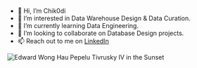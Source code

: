 - 👋 Hi, I’m Chik0di 
- 👀 I’m interested in Data Warehouse Design & Data Curation. 
- 🌱 I’m currently learning Data Engineering.
- 🧱 I’m looking to collaborate on Database Design projects. 
- 📫 Reach out to me on [LinkedIn](https://www.linkedin.com/in/chikodi-obu-278b5b264/)

![Edward Wong Hau Pepelu Tivrusky IV in the Sunset](https://media1.giphy.com/media/v1.Y2lkPTc5MGI3NjExdHVqaDI2OGs0d21xc2R3c3RsdXVubnJzbjhxanRtM3ZvZWs1cXp0MiZlcD12MV9pbnRlcm5hbF9naWZfYnlfaWQmY3Q9Zw/D05oEJk20L09a/giphy.gif)
  
<!---
chik0di/chik0di is a ✨ special ✨ repository because its `README.md` (this file) appears on your GitHub profile.
You can click the Preview link to take a look at your changes.
--->
